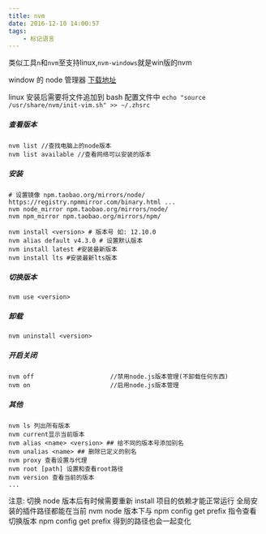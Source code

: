 ```yaml
---
title: nvm
date: 2016-12-10 14:00:57
tags:
    - 标记语言
---
```

类似工具`n`和`nvm`至支持linux,`nvm-windows`就是win版的nvm

window 的 node 管理器
[下载地址](https://github.com/coreybutler/nvm-windows/releases/tag/1.1.7)

linux 安装后需要将文件追加到 bash 配置文件中
`echo "source /usr/share/nvm/init-vim.sh" >> ~/.zhsrc`

##### 查看版本

```shell
nvm list //查找电脑上的node版本
nvm list available //查看网络可以安装的版本
```

##### 安装

```shell
# 设置镜像 npm.taobao.org/mirrors/node/   https://registry.npmmirror.com/binary.html ...
nvm node_mirror npm.taobao.org/mirrors/node/
nvm npm_mirror npm.taobao.org/mirrors/npm/

nvm install <version> # 版本号 如: 12.10.0
nvm alias default v4.3.0 # 设置默认版本
nvm install latest #安装最新版本
nvm install lts #安装最新lts版本

```

##### 切换版本

```shell
nvm use <version>
```

##### 卸载

```shell
nvm uninstall <version>

```

##### 开启关闭

```shell
nvm off                     //禁用node.js版本管理(不卸载任何东西)
nvm on                      //启用node.js版本管理
```

##### 其他

```shell
nvm ls 列出所有版本
nvm current显示当前版本
nvm alias <name> <version> ## 给不同的版本号添加别名
nvm unalias <name> ## 删除已定义的别名
nvm proxy 查看设置与代理
nvm root [path] 设置和查看root路径
nvm version 查看当前的版本
...
```

注意:
切换 node 版本后有时候需要重新 install 项目的依赖才能正常运行
全局安装的插件路径都能在当前 nvm node 版本下与 npm config get prefix 指令查看
切换版本 npm config get prefix 得到的路径也会一起变化
